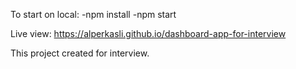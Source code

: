 To start on local: 
-npm install
-npm start

Live view:
https://alperkasli.github.io/dashboard-app-for-interview

This project created for interview.
